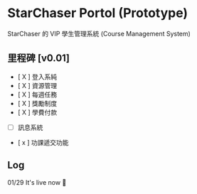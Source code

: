 # StarChaser Portol (Prototype)

StarChaser 的 VIP 學生管理系統 (Course Management System)

## 里程碑 [v0.01]

- [ X ] 登入系純
- [ X ] 資源管理
- [ X ] 每週任務
- [ X ] 獎勵制度
- [ X ] 學費付款
- [ ] 訊息系統
- [ x ] 功課遞交功能

## Log

01/29 It's live now 🎉
